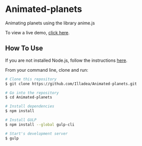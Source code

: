 # Animated-planets
Animating planets using the library anime.js

To view a live demo, [click here](https://sinicynapolina.ru/animated-planets/).

## How To Use
If you are not installed Node.js, follow the instructions [here](https://nodejs.org/en/).

From your command line, clone and run:

```bash
# Clone this repository
$ git clone https://github.com/Illadea/Animated-planets.git

# Go into the repository
$ cd Animated-planets

# Install dependencies
$ npm install

# Install GULP
$ npm install --global gulp-cli

# Start's development server
$ gulp
```
